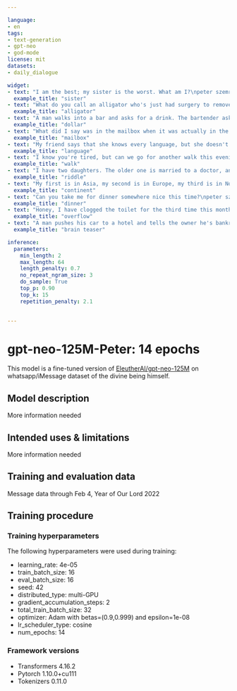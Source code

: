 ```yaml
---

language:
- en
tags:
- text-generation
- gpt-neo
- god-mode
license: mit
datasets:
- daily_dialogue

widget:
- text: "I am the best; my sister is the worst. What am I?\npeter szemraj:\n\n" 
  example_title: "sister"
- text: "What do you call an alligator who's just had surgery to remove his left arm?\npeter szemraj:\n\n" 
  example_title: "alligator"
- text: "A man walks into a bar and asks for a drink. The bartender asks for $10, and he pays him $1. What did he pay him with?\npeter szemraj:\n\n" 
  example_title: "dollar"
- text: "What did I say was in the mailbox when it was actually in the cabinet?\npeter szemraj:\n\n" 
  example_title: "mailbox"
- text: "My friend says that she knows every language, but she doesn't speak any of them.. what's wrong with her?\npeter szemraj:\n\n." 
  example_title: "language"
- text: "I know you're tired, but can we go for another walk this evening?\npeter szemraj:\n\n" 
  example_title: "walk"
- text: "I have two daughters. The older one is married to a doctor, and the younger one is married to a lawyer. What is the name of my son-in-law?\npeter szemraj:\n\n"
  example_title: "riddle"
- text: "My first is in Asia, my second is in Europe, my third is in North America, and my fourth is in South America. What am I?\npeter szemraj:\n\n"
  example_title: "continent"
- text: "Can you take me for dinner somewhere nice this time?\npeter szemraj:\n\n"
  example_title: "dinner"
- text: "Honey, I have clogged the toilet for the third time this month.. sorry..\npeter szemraj:\n\n"
  example_title: "overflow"
- text: "A man pushes his car to a hotel and tells the owner he's bankrupt. Why?\npeter szemraj:\n\n"
  example_title: "brain teaser"

inference:
  parameters:
    min_length: 2
    max_length: 64
    length_penalty: 0.7
    no_repeat_ngram_size: 3
    do_sample: True
    top_p: 0.90
    top_k: 15
    repetition_penalty: 2.1
    

---
```

# gpt-neo-125M-Peter: 14 epochs

This model is a fine-tuned version of [EleutherAI/gpt-neo-125M](https://huggingface.co/EleutherAI/gpt-neo-125M) on whatsapp/iMessage dataset of the divine being himself.

## Model description

More information needed

## Intended uses & limitations

More information needed

## Training and evaluation data

Message data through Feb 4, Year of Our Lord 2022

## Training procedure

### Training hyperparameters

The following hyperparameters were used during training:
- learning_rate: 4e-05
- train_batch_size: 16
- eval_batch_size: 16
- seed: 42
- distributed_type: multi-GPU
- gradient_accumulation_steps: 2
- total_train_batch_size: 32
- optimizer: Adam with betas=(0.9,0.999) and epsilon=1e-08
- lr_scheduler_type: cosine
- num_epochs: 14

### Framework versions

- Transformers 4.16.2
- Pytorch 1.10.0+cu111
- Tokenizers 0.11.0
